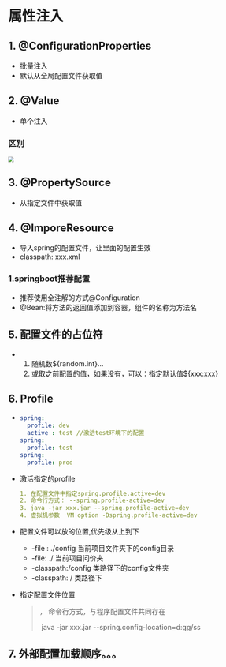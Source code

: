 # 属性注入

## 1. @ConfigurationProperties

* 批量注入
* 默认从全局配置文件获取值

## 2. @Value

* 单个注入

### 区别

<img src="E:\笔记\springboot笔记\img\区别.jpg" style="zoom:67%;" />

## 3. @PropertySource

* 从指定文件中获取值

## 4. @ImporeResource

* 导入spring的配置文件，让里面的配置生效
* classpath: xxx.xml

### 1.springboot推荐配置

* 推荐使用全注解的方式@Configuration
* @Bean:将方法的返回值添加到容器，组件的名称为方法名

## 5. 配置文件的占位符

* 1. 随机数${random.int}...
  2. 或取之前配置的值，如果没有，可以：指定默认值${xxx:xxx}

## 6. Profile 

* ```yaml
  spring:
  	profile: dev
  	active : test //激活test环境下的配置
  spring:
  	profile: test
  spring:
  	profile: prod
  ```

  

* 激活指定的profile

  ```yaml
  1. 在配置文件中指定spring.profile.active=dev
  2. 命令行方式： --spring.profile-active=dev
  3. java -jar xxx.jar --spring.profile-active=dev
  4. 虚拟机参数  VM option -Dspring.profile-active=dev
  ```

* 配置文件可以放的位置,优先级从上到下
  * -file : ./config               当前项目文件夹下的config目录
  * -file: ./                           当前项目问价夹
  * -classpath:/config       类路径下的config文件夹
  * -classpath: /                 类路径下

* 指定配置文件位置

  > ， 命令行方式，与程序配置文件共同存在
  >
  > ​       java -jar xxx.jar --spring.config-location=d:gg/ss

## 7. 外部配置加载顺序。。。